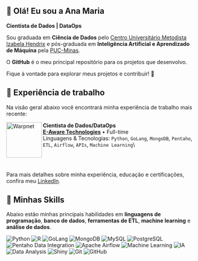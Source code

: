 ## 👋 Olá! Eu sou a Ana Maria

**Cientista de Dados | DataOps**

Sou graduada em **Ciência de Dados** pelo [Centro Universitário Metodista Izabela Hendrix](http://izabelahendrix.edu.br) 
e pós-graduada em **Inteligência Artificial e Aprendizado de Máquina** pela [PUC-Minas](https://www.pucminas.br/destaques/Paginas/default.aspx).

O **GitHub** é o meu principal repositório para os projetos que desenvolvo.

Fique à vontade para explorar meus projetos e contribuir! 🚀

## 💼 Experiência de trabalho

Na visão geral abaixo você encontrará minha experiência de trabalho mais recente:

[<img align="left" height="94px" width="94px" alt="Warpnet" src="https://github.com/user-attachments/assets/7dc99be9-99a6-4778-b66b-6e593669bc62"/>](https://www.eaware.com.br/)

**Cientista de Dados/DataOps** \
[**E-Aware Technologies**](https://www.eaware.com.br/) • Full-time \
Linguagens & Tecnologias:  `Python`, `GoLang`, `MongoDB`, `Pentaho`, `ETL`, `Airflow`, `APIs`, `Machine Learning`\
<!-- Projetos em destaque: [LM Fomento](https://spro.com.br/controle-de-proteina-animal/), [Garner](https://spro.com.br/garner/), [eProdutor](https://eprodutor.com.br/) -->
<br/>
<br/>

Para mais detalhes sobre minha experiência, educação e certificações, confira meu [LinkedIn](https://www.linkedin.com/in/ana-pego/).

## 🌟 Minhas Skills
Abaixo estão minhas principais habilidades em **linguagens de programação**, **banco de dados**, **ferramentas de ETL**, **machine learning** e **análise de dados**.

![Python](https://img.shields.io/badge/-Python-3776AB?style=flat&logo=Python&logoColor=white)
![R](https://img.shields.io/badge/-R-276DC3?style=flat&logo=R&logoColor=white)
![GoLang](https://img.shields.io/badge/-GoLang-00ADD8?style=flat&logo=Go&logoColor=white)
![MongoDB](https://img.shields.io/badge/-MongoDB-47A248?style=flat&logo=MongoDB&logoColor=white)
![MySQL](https://img.shields.io/badge/-MySQL-333333?style=flat&logo=mysql)
![PostgreSQL](https://img.shields.io/badge/-PostgreSQL-336791?style=flat&logo=PostgreSQL&logoColor=white)
![Pentaho Data Integration](https://img.shields.io/badge/-Pentaho%20Data%20Integration-005DAA?style=flat&logo=Pentaho&logoColor=white)
![Apache Airflow](https://img.shields.io/badge/-Apache%20Airflow-017CEE?style=flat&logo=Apache-Airflow&logoColor=white)
![Machine Learning](https://img.shields.io/badge/-Machine%20Learning-FF6F61?style=flat&logo=TensorFlow&logoColor=white)
![IA](https://img.shields.io/badge/-IA-009688?style=flat&logo=Artificial-Intelligence&logoColor=white)
![Data Analysis](https://img.shields.io/badge/-Data%20Analysis-007BFF?style=flat&logo=Tableau&logoColor=white)
![Shiny](https://img.shields.io/badge/-Shiny-276DC3?style=flat&logo=R&logoColor=white)
![Git](https://img.shields.io/badge/-Git-333333?style=flat&logo=git)
![GitHub](https://img.shields.io/badge/-GitHub-333333?style=flat&logo=github)
